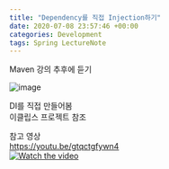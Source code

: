 ```yaml
---
title: "Dependency를 직접 Injection하기"
date: 2020-07-08 23:57:46 +00:00
categories: Development
tags: Spring LectureNote
---
```


Maven 강의 추후에 듣기


![image](https://user-images.githubusercontent.com/24868649/87056554-c3639400-c240-11ea-91f9-959e43b4367b.png)


DI를 직접 만들어봄  
이클립스 프로젝트 참조


참고 영상  
https://youtu.be/gtqctgfywn4  
[![Watch the video](https://img.youtube.com/vi/gtqctgfywn4/hqdefault.jpg)](https://youtu.be/gtqctgfywn4)
